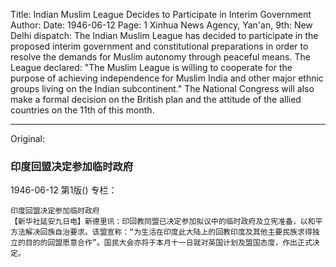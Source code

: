 Title: Indian Muslim League Decides to Participate in Interim Government
Author:
Date: 1946-06-12
Page: 1
Xinhua News Agency, Yan'an, 9th: New Delhi dispatch: The Indian Muslim League has decided to participate in the proposed interim government and constitutional preparations in order to resolve the demands for Muslim autonomy through peaceful means. The League declared: "The Muslim League is willing to cooperate for the purpose of achieving independence for Muslim India and other major ethnic groups living on the Indian subcontinent." The National Congress will also make a formal decision on the British plan and the attitude of the allied countries on the 11th of this month.



<hr /> 

Original: 


### 印度回盟决定参加临时政府

1946-06-12
第1版()
专栏：

    印度回盟决定参加临时政府
    【新华社延安九日电】新德里讯：印回教同盟已决定参加拟议中的临时政府及立宪准备，以和平方法解决回族自治要求。该盟宣称：“为生活在印度此大陆上的回教印度及其他主要民族求得独立的目的的回盟愿意合作”。国民大会亦将于本月十一日就对英国计划及盟国态度，作出正式决定。
